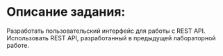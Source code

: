 # Описание задания:

Разработать пользовательский интерфейс для работы с REST API. Использовать REST API, разработанный в предыдущей лабораторной работе.
